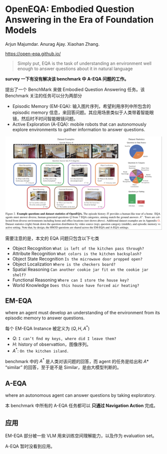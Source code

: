 # OpenEQA: Embodied Question Answering in the Era of Foundation Models

Arjun Majumdar. Anurag Ajay. Xiaohan Zhang.

https://open-eqa.github.io/

> Simply put, EQA is the task of understanding an environment well enough to answer questions about it in natural language

**survey 一下有没有解决该 benchmark 中 A-EQA 问题的工作。**

提出了一个 BenchMark 来做 Embodied Question Answering 任务。该 Benchmark 关注的任务可以分为两部分
- Episodic Memory (EM-EQA): 输入图片序列，希望利用序列中所包含的 episodic memory 信息，来回答问题。其应用场景类似于人类带着智能眼镜，然后时不时问智能眼镜问题。
- Active Exploration (A-EQA): mobile robots that can autonomously explore environments to gather information to answer questions.

![](../imgs/OpenEQA.png)

需要注意的是，本文的 EQA 问题只包含以下七类
- Object Recognition `What is left of the kitchen pass through?`
- Attribute Recognition `What colors is the kitchen backsplash?`
- Object State Recognition `Is the microwave door propped open?`
- Object Localization `Where is the checkers board?`
- Spatial Reasoning `Can another cookie jar fit on the cookie jar shelf?`
- Functional Reasoning `Where can I store the house key?`
- World Knowledge `Does this house have forced air heating?`

## EM-EQA

where an agent must develop an understanding of the environment from its episodic memory to answer questions.

每个 EM-EQA Instance 被定义为 $(Q, H, A^*)$
- $Q$: `I can’t ﬁnd my keys, where did I leave them?`
- $H$: history of observattion，图像序列。
- $A^*$: `On the kitchen island.`

benchmark 中的 $A^*$ 是人类对该问题的回答，而 agent 的任务是给出和 $A*$ “similar” 的回答，至于是不是 Similar，是由大模型判断的。

## A-EQA

where an autonomous agent can answer questions by taking exploratory.

本 benchmark 中所有的 A-EQA 任务都可以 **只通过 Navigation Action** 完成。

## 应用

EM-EQA 部分被一些 VLM 用来训练空间理解能力，以及作为 evaluation set。

A-EQA 暂时没看到应用。